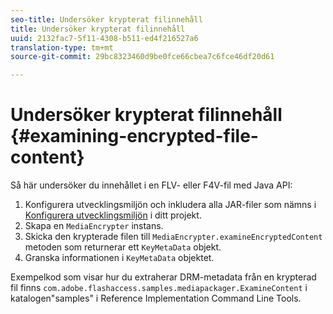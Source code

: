 ```yaml
---
seo-title: Undersöker krypterat filinnehåll
title: Undersöker krypterat filinnehåll
uuid: 2132fac7-5f11-4308-b511-ed4f216527a6
translation-type: tm+mt
source-git-commit: 29bc8323460d9be0fce66cbea7c6fce46df20d61

---
```



# Undersöker krypterat filinnehåll {#examining-encrypted-file-content}

Så här undersöker du innehållet i en FLV- eller F4V-fil med Java API:

1. Konfigurera utvecklingsmiljön och inkludera alla JAR-filer som nämns i [Konfigurera utvecklingsmiljön](../../aaxs-protecting-content/content-setting-up-the-sdk/content-setting-up-the-dev-env.md) i ditt projekt.
1. Skapa en `MediaEncrypter` instans.
1. Skicka den krypterade filen till `MediaEncrypter.examineEncryptedContent` metoden som returnerar ett `KeyMetaData` objekt.
1. Granska informationen i `KeyMetaData` objektet.

Exempelkod som visar hur du extraherar DRM-metadata från en krypterad fil finns `com.adobe.flashaccess.samples.mediapackager.ExamineContent` i katalogen&quot;samples&quot; i Reference Implementation Command Line Tools.
